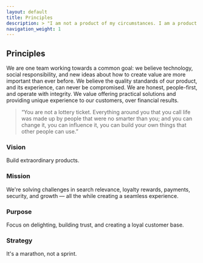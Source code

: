 ```yaml
---
layout: default
title: Principles
description: > "I am not a product of my circumstances. I am a product of my decisions."
navigation_weight: 1
---
```


## Principles

We are one team working towards a common goal: we believe technology, social responsibility, and new ideas about how to create value are more important than ever before. We believe the quality standards of our product, and its experience, can never be compromised. We are honest, people-first, and operate with integrity.  We value offering practical solutions and providing unique experience to our customers, over financial results.

> “You are not a lottery ticket. Everything around you that you call life was made up by people that were no smarter than you; and you can change it, you can influence it, you can build your own things that other people can use.”

### Vision

Build extraordinary products.

### Mission

We're solving challenges in search relevance, loyalty rewards, payments, security, and growth — all the while creating a seamless experience.

### Purpose

Focus on delighting, building trust, and creating a loyal customer base.

### Strategy

It's a marathon, not a sprint.
